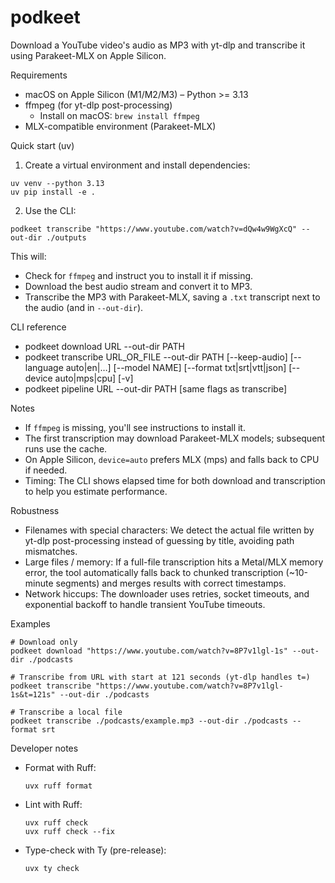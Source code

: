 # podkeet

Download a YouTube video's audio as MP3 with yt-dlp and transcribe it using Parakeet-MLX on Apple Silicon.

Requirements
- macOS on Apple Silicon (M1/M2/M3)
– Python >= 3.13
- ffmpeg (for yt-dlp post-processing)
  - Install on macOS: `brew install ffmpeg`
- MLX-compatible environment (Parakeet-MLX)

Quick start (uv)
1) Create a virtual environment and install dependencies:

```fish
uv venv --python 3.13
uv pip install -e .
```

2) Use the CLI:

```fish
podkeet transcribe "https://www.youtube.com/watch?v=dQw4w9WgXcQ" --out-dir ./outputs
```

This will:
- Check for `ffmpeg` and instruct you to install it if missing.
- Download the best audio stream and convert it to MP3.
- Transcribe the MP3 with Parakeet-MLX, saving a `.txt` transcript next to the audio (and in `--out-dir`).

CLI reference
- podkeet download URL --out-dir PATH
- podkeet transcribe URL_OR_FILE --out-dir PATH [--keep-audio] [--language auto|en|…] [--model NAME] [--format txt|srt|vtt|json] [--device auto|mps|cpu] [-v]
- podkeet pipeline URL --out-dir PATH [same flags as transcribe]

Notes
- If `ffmpeg` is missing, you'll see instructions to install it.
- The first transcription may download Parakeet-MLX models; subsequent runs use the cache.
- On Apple Silicon, `device=auto` prefers MLX (mps) and falls back to CPU if needed.
 - Timing: The CLI shows elapsed time for both download and transcription to help you estimate performance.

Robustness
- Filenames with special characters: We detect the actual file written by yt-dlp post-processing instead of guessing by title, avoiding path mismatches.
- Large files / memory: If a full-file transcription hits a Metal/MLX memory error, the tool automatically falls back to chunked transcription (~10-minute segments) and merges results with correct timestamps.
- Network hiccups: The downloader uses retries, socket timeouts, and exponential backoff to handle transient YouTube timeouts.

Examples
```fish
# Download only
podkeet download "https://www.youtube.com/watch?v=8P7v1lgl-1s" --out-dir ./podcasts

# Transcribe from URL with start at 121 seconds (yt-dlp handles t=)
podkeet transcribe "https://www.youtube.com/watch?v=8P7v1lgl-1s&t=121s" --out-dir ./podcasts

# Transcribe a local file
podkeet transcribe ./podcasts/example.mp3 --out-dir ./podcasts --format srt
```

Developer notes
- Format with Ruff:
  ```fish
  uvx ruff format
  ```
- Lint with Ruff:
  ```fish
  uvx ruff check
  uvx ruff check --fix
  ```
- Type-check with Ty (pre-release):
  ```fish
  uvx ty check
  ```

